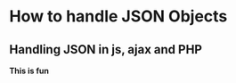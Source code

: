 How to handle JSON Objects  
==========================

Handling JSON in js, ajax and PHP
---------------------------------



**This is fun**

